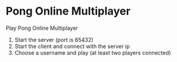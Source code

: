 # Pong Online Multiplayer
Play Pong Online Multiplayer

1) Start the server (port is 65432)
2) Start the client and connect with the server ip
3) Choose a username and play (at least two players connected)
